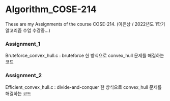 # Algorithm_COSE-214
These are my Assignments of the course COSE-214.
(이은상 / 2022년도 1학기 알고리즘 수업 수강중...)

### Assignment_1
Bruteforce_convex_hull.c : bruteforce 한 방식으로 convex_hull 문제를 해결하는 코드

### Assignment_2
Efficient_convex_hull.c : divide-and-conquer 한 방식으로 convex_hull 문제를 해결하는 코드
